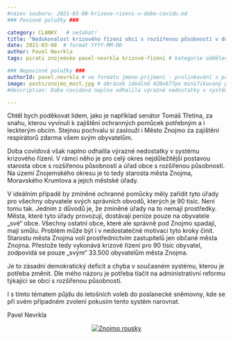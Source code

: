 ```yaml
---
#název souboru: 2021-03-08-krizove-rizeni-v-dobe-covidu.md
### Povinné položky ###

category: CLANKY   # nešahat!
title: "Nedokonalost krizového řízení obcí s rozšířenou působností v době Covidu"
date: 2021-03-08  # formát YYYY-MM-DD
author: Pavel Nevrkla
tags: pirati znojemsko pavel-nevrkla krizové-řízení # kategorie odděleny mezerami, např. volby zemědělství životní-prostředí piráti (viz https://jihomoravsky.pirati.cz/tags/)

### Nepovinné položky ###
authorId: pavel.nevrkla # ve formátu jmeno.prijmeni - prolinkování s profilem přes uid
image: posts/znojmo_most.jpg # obrázek ideálně 420x677px minifikovaný přes https://tinypng.com/
#description: Doba covidová naplno odhalila výrazné nedostatky v systému krizového řízení.

---
```


Chtěl bych poděkovat lidem, jako je například senátor Tomáš Třetina, za snahu, kterou vyvinuli k zajištění ochranných pomůcek potřebným a i leckterým obcím. Stejnou pochvalu si zaslouží i Město Znojmo za zajištění respirátorů zdarma všem svým obyvatelům. 

Doba covidová však naplno odhalila výrazné nedostatky v systému krizového řízení. V rámci něho je pro celý okres nejdůležitější postavou starosta obce s rozšířenou působností a úřad obce s rozšířenou působností. Na území Znojemského okresu je to tedy starosta města Znojma, Moravského Krumlova a jejich městské úřady. 

V ideálním případě by zmíněné ochranné pomůcky měly zařídit tyto úřady pro všechny obyvatele svých správních obvodů, kterých je 90 tisíc. Není tomu tak. Jedním z důvodů je, že zmíněné úřady na to nemají prostředky. Města, které tyto úřady provozují, dostávají peníze pouze na obyvatele „své“ obce. Všechny ostatní obce, které ale správně pod Znojmo spadají, mají smůlu. Problém může být i v nedostatečné motivaci tyto kroky činit. Starostu města Znojma volí prostřednictvím zastupitelů jen občané města Znojma. Přestože tedy vykonává krizové řízení pro 90 tisíc obyvatel, zodpovídá se pouze „svým“ 33.500 obyvatelům města Znojma. 

Je to zásadní demokratický deficit a chyba v současném systému, kterou je potřeba změnit. Dle mého názoru je potřeba tlačit na administrativní reformu týkající se obcí s rozšířenou působností. 

I s tímto tématem půjdu do letošních voleb do poslanecké sněmovny, kde se při svém případném zvolení pokusím tento systém narovnat.

Pavel Nevrkla

<div style="text-align:center"><a href="https://drive.google.com/file/d/1ireO6N0aiySdsSh8z9gZL39j2BNehSVb/view?usp=sharing" target="_blank">
<img src="https://drive.google.com/file/d/1ireO6N0aiySdsSh8z9gZL39j2BNehSVb/view?usp=sharing" alt="Znojmo rousky"></a></div>
